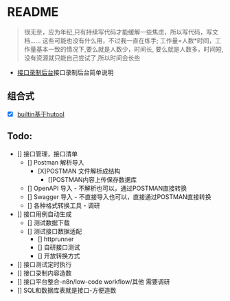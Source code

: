 # README

> 很无奈，应为年纪,只有持续写代码才能缓解一些焦虑，所以写代码，写文档......
> 这些可能也没有什么用，不过我一直在练手;
> 工作量=人数*时间，工作量基本一致的情况下,要么就是人数少，时间长,
> 要么就是人数多，时间短,没有资源就只能自己尝试了,所以时间会长些

- [接口录制后台](docs/api-recorder/api-record-server.md)接口录制后台简单说明

## 组合式

- [X] [builtin基于hutool](./components/fluent-builtin)

## Todo:

- [] 接口管理，接口清单
    - [] Postman 解析导入
      - [X]POSTMAN 文件解析成结构
        - []POSTMAN内容上传保存数据库
    - [] OpenAPI 导入 - 不解析也可以，通过POSTMAN直接转换
    - [] Swagger 导入 - 不直接导入也可以，直接通过POSTMAN直接转换
    - [] 各种格式转换工具 - 调研
- [] 接口用例自动生成
    - [] 测试数据下载
    - [] 测试接口数据适配
        - [] httprunner
        - [] 自研接口测试
        - [] 开放转换方式
- [] 接口测试定时执行
- [] 接口录制内容造数
- [] 接口平台整合-n8n/low-code workflow/其他 需要调研
- [] SQL和数据库表就是接口-方便造数